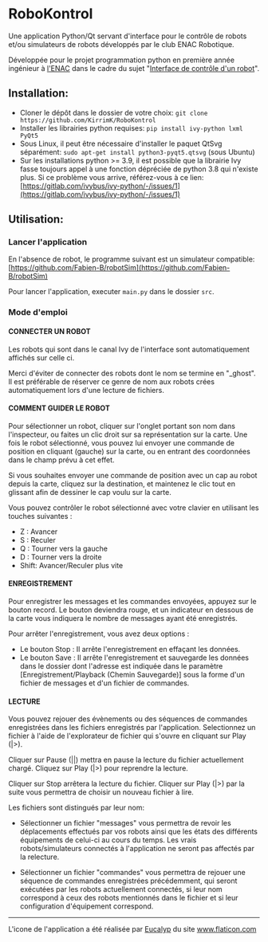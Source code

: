 # RoboKontrol

Une application Python/Qt servant d'interface pour le contrôle de robots et/ou simulateurs de robots développés par le club ENAC Robotique.

Développée pour le projet programmation python en première année ingénieur à [l'ENAC](https://www.enac.fr) dans le cadre du sujet "[Interface de contrôle d'un robot](https://e-campus.enac.fr/moodle/pluginfile.php/34661/course/section/23938/projet%20python%20-%20Interface%20de%20contr%C3%B4le%20dun%20robot.pdf)".

## Installation:

- Cloner le dépôt dans le dossier de votre choix: `git clone https://github.com/KirrimK/RoboKontrol`
- Installer les librairies python requises: `pip install ivy-python lxml PyQt5`
- Sous Linux, il peut être nécessaire d'installer le paquet QtSvg séparément: `sudo apt-get install python3-pyqt5.qtsvg` (sous Ubuntu)
- Sur les installations python >= 3.9, il est possible que la librairie Ivy fasse toujours appel à une fonction dépréciée de python 3.8 qui n'existe plus. Si ce problème vous arrive, référez-vous à ce lien: [https://gitlab.com/ivybus/ivy-python/-/issues/1](https://gitlab.com/ivybus/ivy-python/-/issues/1)

## Utilisation:

### Lancer l'application
En l'absence de robot, le programme suivant est un simulateur compatible: [https://github.com/Fabien-B/robotSim](https://github.com/Fabien-B/robotSim)

Pour lancer l'application, executer `main.py` dans le dossier `src`.

### Mode d'emploi

#### CONNECTER UN ROBOT

Les robots qui sont dans le canal Ivy de l'interface sont automatiquement affichés sur celle ci.

Merci d'éviter de connecter des robots dont le nom se termine en "_ghost".
Il est préférable de réserver ce genre de nom aux robots crées automatiquement lors d'une lecture de fichiers.

#### COMMENT GUIDER LE ROBOT

Pour sélectionner un robot, cliquer sur l'onglet portant son nom dans l'inspecteur, ou faites un clic droit sur sa représentation sur la carte.
Une fois le robot sélectionné, vous pouvez lui envoyer une commande de position en cliquant (gauche) sur la carte, ou en entrant des coordonnées
dans le champ prévu à cet effet.

Si vous souhaites envoyer une commande de position avec un cap au robot depuis la carte, cliquez sur la destination, et maintenez le clic tout en glissant afin de dessiner le cap voulu sur la carte.

Vous pouvez contrôler le robot sélectionné avec votre clavier en utilisant les touches suivantes :
- Z : Avancer
- S : Reculer
- Q : Tourner vers la gauche
- D : Tourner vers la droite
- Shift: Avancer/Reculer plus vite

#### ENREGISTREMENT

Pour enregistrer les messages et les commandes envoyées, appuyez sur le bouton record. Le bouton deviendra rouge, et un indicateur en dessous de la carte vous indiquera le nombre de messages ayant été enregistrés.

Pour arrêter l'enregistrement, vous avez deux options :
- Le bouton Stop :
Il arrête l'enregistrement en effaçant les données.
- Le bouton Save :
Il arrête l'enregistrement et sauvegarde les données dans le dossier dont l'adresse est indiquée dans le paramètre [Enregistrement/Playback (Chemin Sauvegarde)] sous la forme d'un fichier de messages et d'un fichier de commandes.

#### LECTURE

Vous pouvez rejouer des évènements ou des séquences de commandes enregistrées dans les fichiers enregistrés par l'application.
Selectionnez un fichier à l'aide de l'explorateur de fichier qui s'ouvre en cliquant sur Play (|>).

Cliquer sur Pause (||) mettra en pause la lecture du fichier actuellement chargé. Cliquez sur Play (|>) pour reprendre la lecture.

Cliquer sur Stop arrêtera la lecture du fichier. Cliquer sur Play (|>) par la suite vous permettra de choisir un nouveau fichier à lire.

Les fichiers sont distingués par leur nom:
- Sélectionner un fichier "messages" vous permettra de revoir
les déplacements effectués par vos robots ainsi
que les états des différents équipements de celui-ci au cours du temps.
Les vrais robots/simulateurs connectés à l'application ne seront pas affectés par la relecture.

- Sélectionner un fichier "commandes" vous permettra de rejouer une séquence
de commandes enregistrées précédemment,
qui seront exécutées par les robots actuellement connectés,
si leur nom correspond à ceux des robots mentionnés dans le fichier et si leur configuration d'équipement correspond.

---
<div>L'icone de l'application a été réalisée par <a href="https://creativemarket.com/eucalyp" title="Eucalyp">Eucalyp</a> du site <a href="https://www.flaticon.com/" title="Flaticon">www.flaticon.com</a></div>
